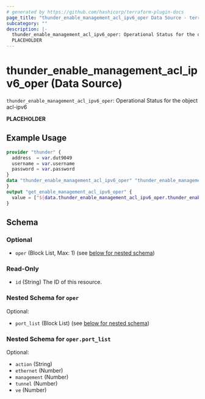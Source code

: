 ```yaml
---
# generated by https://github.com/hashicorp/terraform-plugin-docs
page_title: "thunder_enable_management_acl_ipv6_oper Data Source - terraform-provider-thunder"
subcategory: ""
description: |-
  thunder_enable_management_acl_ipv6_oper: Operational Status for the object acl-ipv6
  PLACEHOLDER
---
```


# thunder_enable_management_acl_ipv6_oper (Data Source)

`thunder_enable_management_acl_ipv6_oper`: Operational Status for the object acl-ipv6

__PLACEHOLDER__

## Example Usage

```terraform
provider "thunder" {
  address  = var.dut9049
  username = var.username
  password = var.password
}
data "thunder_enable_management_acl_ipv6_oper" "thunder_enable_management_acl_ipv6_oper" {
}
output "get_enable_management_acl_ipv6_oper" {
  value = ["${data.thunder_enable_management_acl_ipv6_oper.thunder_enable_management_acl_ipv6_oper}"]
}
```

<!-- schema generated by tfplugindocs -->
## Schema

### Optional

- `oper` (Block List, Max: 1) (see [below for nested schema](#nestedblock--oper))

### Read-Only

- `id` (String) The ID of this resource.

<a id="nestedblock--oper"></a>
### Nested Schema for `oper`

Optional:

- `port_list` (Block List) (see [below for nested schema](#nestedblock--oper--port_list))

<a id="nestedblock--oper--port_list"></a>
### Nested Schema for `oper.port_list`

Optional:

- `action` (String)
- `ethernet` (Number)
- `management` (Number)
- `tunnel` (Number)
- `ve` (Number)


